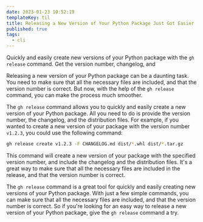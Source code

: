 ```yaml
---
date: 2023-01-23 10:52:19
templateKey: til
title: Releasing a New Version of Your Python Package Just Got Easier
published: true
tags:
  - cli
---
```


Quickly and easily create new versions of your Python package with the `gh release`
command. Get the version number, changelog, and

Releasing a new version of your Python package can be a daunting task. You need to make
sure that all the necessary files are included, and that the version number is correct.
But now, with the help of the `gh release` command, you can make the process much
smoother.

The `gh release` command allows you to quickly and easily create a new version of your
Python package. All you need to do is provide the version number, the changelog, and the
distribution files. For example, if you wanted to create a new version of your package
with the version number `v1.2.3`, you could use the following command:

```bash
gh release create v1.2.3 -F CHANGELOG.md dist/*.whl dist/*.tar.gz
```

This command will create a new version of your package with the specified version number,
and include the changelog and the distribution files. It's a great way to make sure that
all the necessary files are included in the release, and that the version number is
correct.

The `gh release` command is a great tool for quickly and easily creating new versions of
your Python package. With just a few simple commands, you can make sure that all the
necessary files are included, and that the version number is correct. So if you're looking
for an easy way to release a new version of your Python package, give the `gh release`
command a try.
